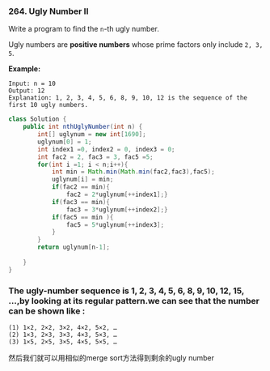 ### 264. Ugly Number II

Write a program to find the `n`-th ugly number.

Ugly numbers are **positive numbers** whose prime factors only include `2, 3, 5`. 

**Example:**

```
Input: n = 10
Output: 12
Explanation: 1, 2, 3, 4, 5, 6, 8, 9, 10, 12 is the sequence of the first 10 ugly numbers.
```



~~~java
class Solution {
    public int nthUglyNumber(int n) {
        int[] uglynum = new int[1690];
        uglynum[0] = 1;
        int index1 =0, index2 = 0, index3 = 0;
        int fac2 = 2, fac3 = 3, fac5 =5;
        for(int i =1; i < n;i++){
            int min = Math.min(Math.min(fac2,fac3),fac5);
            uglynum[i] = min;
            if(fac2 == min){
                fac2 = 2*uglynum[++index1];}
            if(fac3 == min){
                fac3 = 3*uglynum[++index2];}
            if(fac5 == min ){
                fac5 = 5*uglynum[++index3];
            }
        }
        return uglynum[n-1];
        
    }
}
~~~



### The ugly-number sequence is 1, 2, 3, 4, 5, 6, 8, 9, 10, 12, 15, …,by looking at its regular pattern.we can see that the number can be shown like :

```
(1) 1×2, 2×2, 3×2, 4×2, 5×2, …
(2) 1×3, 2×3, 3×3, 4×3, 5×3, …
(3) 1×5, 2×5, 3×5, 4×5, 5×5, …
```

然后我们就可以用相似的merge sort方法得到剩余的ugly number